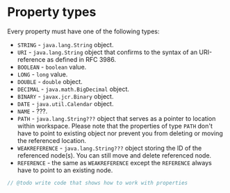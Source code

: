 Property types
======================================

Every property must have one of the following types:
- ```STRING``` - ```java.lang.String``` object.
- ```URI``` - ```java.lang.String``` object that confirms to the syntax of an URI-reference as defined in RFC 3986.
- ```BOOLEAN``` - ```boolean``` value.
- ```LONG``` - ```long``` value.
- ```DOUBLE``` - ```double``` object.
- ```DECIMAL``` - ```java.math.BigDecimal``` object.
- ```BINARY``` - ```javax.jcr.Binary``` object.
- ```DATE``` - ```java.util.Calendar``` object.
- ```NAME``` - ???.
- ```PATH``` - ```java.lang.String???``` object that serves as a pointer to location within workspace. Please note that
  the properties of type ```PATH``` don't have to point to existing object nor prevent you from deleting or moving the
  referenced location.
- ```WEAKREFERENCE``` - ```java.lang.String???``` object storing the ID of the referenced node(s). You can still move
  and delete referenced node.
- ```REFERENCE``` - the same as ```WEAKREFERENCE``` except the ```REFERENCE``` always have to point to an existing node.

```java
// @todo write code that shows how to work with properties
```
